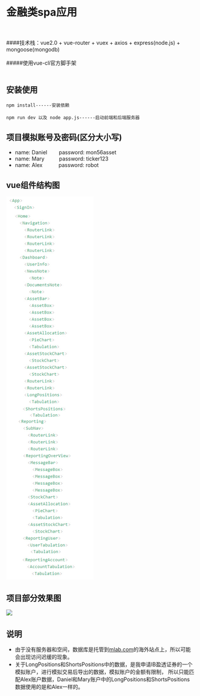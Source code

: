 # 金融类spa应用<br><br>
####技术栈：vue2.0 + vue-router + vuex + axios + express(node.js) + mongoose(mongodb)<br><br>
#####使用vue-cli官方脚手架<br><br>



## 安装使用

```
npm install------安装依赖

npm run dev 以及 node app.js------启动前端和后端服务器
```

## 项目模拟账号及密码(区分大小写)
* name: Daniel&nbsp;&nbsp;&nbsp;&nbsp;&nbsp;&nbsp;&nbsp;&nbsp;password: mon56asset
* name: Mary&nbsp;&nbsp;&nbsp;&nbsp;&nbsp;&nbsp;&nbsp;&nbsp;&nbsp;&nbsp;password: ticker123
* name: Alex&nbsp;&nbsp;&nbsp;&nbsp;&nbsp;&nbsp;&nbsp;&nbsp;&nbsp;&nbsp;&nbsp;password: robot


## vue组件结构图
![](https://github.com/bufengyiran/vue2.0-Finance/raw/master/static/vue组件结构图.jpg)

## 项目部分效果图

![](https://github.com/bufengyiran/vue2.0-Finance/raw/master/static/dashboard.gif)

## 说明
* 由于没有服务器和空间，数据库是托管到[mlab.com](https://mlab.com/)的海外站点上，所以可能会出现访问迟缓的现象。
* 关于LongPositions和ShortsPositions中的数据，是我申请IB盈透证券的一个模拟账户，进行模拟交易后导出的数据，模拟账户的金额有限制，
  所以只能匹配Alex账户数据，Daniel和Mary账户中的LongPositions和ShortsPositions数据使用的是和Alex一样的。